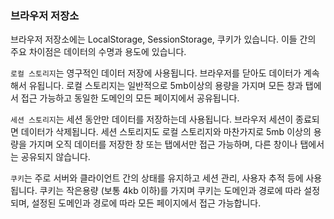 ### 브라우저 저장소

브라우저 저장소에는 LocalStorage, SessionStorage, 쿠키가 있습니다.
이들 간의 주요 차이점은 데이터의 수명과 용도에 있습니다.

`로컬 스토리지`는 영구적인 데이터 저장에 사용됩니다.
브라우저를 닫아도 데이터가 계속해서 유됩니다.
로컬 스토리지는 일반적으로 5mb이상의 용량을 가지며 모든 창과 탭에서 접근 가능하고 동일한 도메인의 모든 페이지에서 공유됩니다.

`세션 스토리지`는 세션 동안만 데이터를 저장하는데 사용됩니다.
브라우저 세션이 종료되면 데이터가 삭제됩니다.
세션 스토리지도 로컬 스토리지와 마찬가지로 5mb 이상의 용량을 가지며 오직 데이터를 저장한 창 또는 탭에서만 접근 가능하며,
다른 창이나 탭에서는 공유되지 않습니다.

`쿠키`는 주로 서버와 클라이언트 간의 상태를 유지하고 세션 관리, 사용자 추적 등에 사용됩니다.
쿠키는 작은용량 (보통 4kb 이하)를 가지며 쿠키는 도메인과 경로에 따라 설정되며,
설정된 도메인과 경로에 따라 모든 페이지에서 접근 가능합니다.
